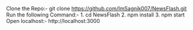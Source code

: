 Clone the Repo:- git clone https://github.com/ImSagnik007/NewsFlash.git
Run the following Command:-
    1. cd NewsFlash
    2. npm install
    3. npm start
Open localhost:- http://localhost:3000